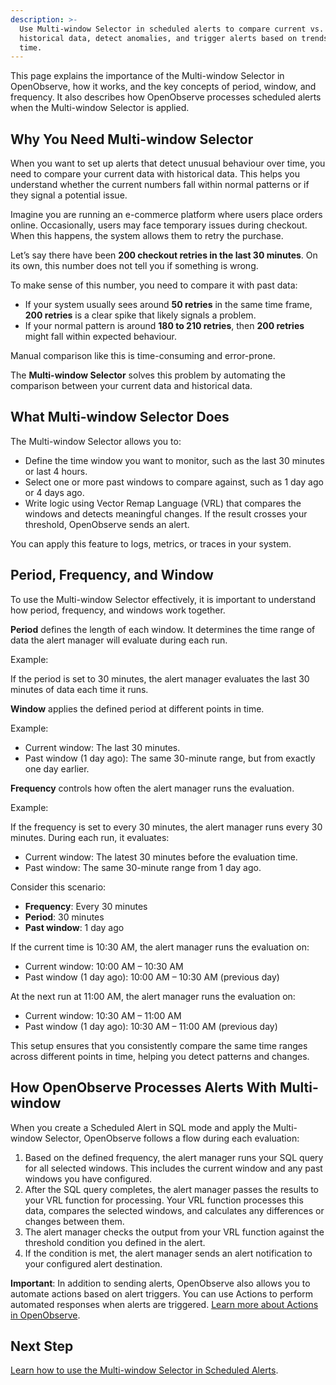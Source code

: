 ```yaml
---
description: >-
  Use Multi-window Selector in scheduled alerts to compare current vs.
  historical data, detect anomalies, and trigger alerts based on trends over
  time.
---
```

This page explains the importance of the Multi-window Selector in OpenObserve, how it works, and the key concepts of period, window, and frequency. It also describes how OpenObserve processes scheduled alerts when the Multi-window Selector is applied.

## Why You Need Multi-window Selector
When you want to set up alerts that detect unusual behaviour over time, you need to compare your current data with historical data. This helps you understand whether the current numbers fall within normal patterns or if they signal a potential issue.

Imagine you are running an e-commerce platform where users place orders online. Occasionally, users may face temporary issues during checkout. When this happens, the system allows them to retry the purchase. 

Let’s say there have been **200 checkout retries in the last 30 minutes**. On its own, this number does not tell you if something is wrong.

To make sense of this number, you need to compare it with past data:

- If your system usually sees around **50 retries** in the same time frame, **200 retries** is a clear spike that likely signals a problem.  
- If your normal pattern is around **180 to 210 retries**, then **200 retries** might fall within expected behaviour.

Manual comparison like this is time-consuming and error-prone. 

The **Multi-window Selector** solves this problem by automating the comparison between your current data and historical data.

## What Multi-window Selector Does

The Multi-window Selector allows you to:

- Define the time window you want to monitor, such as the last 30 minutes or last 4 hours.  
- Select one or more past windows to compare against, such as 1 day ago or 4 days ago.  
- Write logic using Vector Remap Language (VRL) that compares the windows and detects meaningful changes. If the result crosses your threshold, OpenObserve sends an alert.

You can apply this feature to logs, metrics, or traces in your system.

## Period, Frequency, and Window

To use the Multi-window Selector effectively, it is important to understand how period, frequency, and windows work together.

**Period** defines the length of each window. It determines the time range of data the alert manager will evaluate during each run.

Example:

If the period is set to 30 minutes, the alert manager evaluates the last 30 minutes of data each time it runs.

**Window** applies the defined period at different points in time.

Example:

- Current window: The last 30 minutes.  
- Past window (1 day ago): The same 30-minute range, but from exactly one day earlier.

**Frequency** controls how often the alert manager runs the evaluation.

Example:

If the frequency is set to every 30 minutes, the alert manager runs every 30 minutes. During each run, it evaluates:

- Current window: The latest 30 minutes before the evaluation time.  
- Past window: The same 30-minute range from 1 day ago.

Consider this scenario:

- **Frequency**: Every 30 minutes  
- **Period**: 30 minutes  
- **Past window**: 1 day ago

If the current time is 10:30 AM, the alert manager runs the evaluation on:

- Current window: 10:00 AM – 10:30 AM  
- Past window (1 day ago): 10:00 AM – 10:30 AM (previous day)

At the next run at 11:00 AM, the alert manager runs the evaluation on:

- Current window: 10:30 AM – 11:00 AM  
- Past window (1 day ago): 10:30 AM – 11:00 AM (previous day)

This setup ensures that you consistently compare the same time ranges across different points in time, helping you detect patterns and changes.

## How OpenObserve Processes Alerts With Multi-window 

When you create a Scheduled Alert in SQL mode and apply the Multi-window Selector, OpenObserve follows a flow during each evaluation:

1. Based on the defined frequency, the alert manager runs your SQL query for all selected windows. This includes the current window and any past windows you have configured.  
2. After the SQL query completes, the alert manager passes the results to your VRL function for processing. Your VRL function processes this data, compares the selected windows, and calculates any differences or changes between them.  
3. The alert manager checks the output from your VRL function against the threshold condition you defined in the alert.  
4. If the condition is met, the alert manager sends an alert notification to your configured alert destination.

**Important**: In addition to sending alerts, OpenObserve also allows you to automate actions based on alert triggers. You can use Actions to perform automated responses when alerts are triggered. [Learn more about Actions in OpenObserve](https://openobserve.ai/docs/user-guide/actions/actions-in-openobserve/).

## Next Step
[Learn how to use the Multi-window Selector in Scheduled Alerts](../how-to-access-multi-window-selector-scheduled-alerts).

